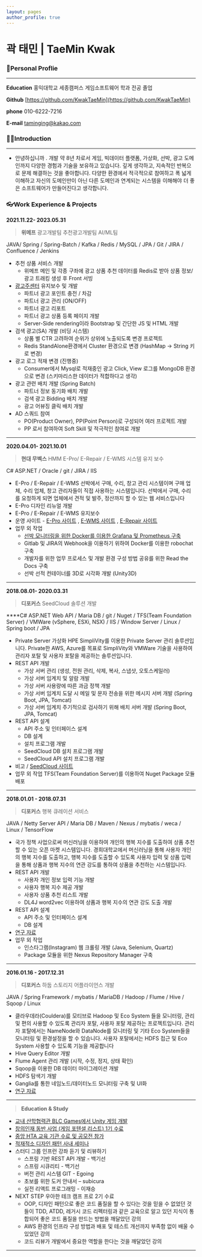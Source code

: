```yaml
---
layout: pages
author_profile: true
---
```


# 곽 태민 | TaeMin Kwak

### 🧒Personal Proflie

---

**Education**
홍익대학교 세종캠퍼스 게임소프트웨어 학과 전공 졸업

**Github**
[https://github.com/KwakTaeMin](https://github.com/KwakTaeMin)

**phone**
010-6222-7216

**E-mail**
[taminging@kakao.com](mailto:taminging@kakao.com)

### 💁‍♂️Introduction

---

- 안녕하십니까 . 개발 약 8년 차로서 게임, 빅데이터 플랫폼, 가상화, 선박, 광고 도메인까지 다양한 경험과 기술을 보유하고 있습니다. 깊게 생각하고, 지속적인 반복으로 문제 해결하는 것을 좋아합니다. 다양한 환경에서 적극적으로 참여하고 폭 넓게 이해하고 자신의 도메인만이 아닌 다른 도메인과 연계되는 시스템을 이해해야 더 좋은 소프트웨어가 만들어진다고 생각합니다.

### 👓Work Experience & Projects

**2021.11.22- 2023.05.31**

> **위메프**
광고개발팀
추천광고개발팀
AI/ML팀

JAVA/ Spring / Spring-Batch / Kafka / Redis / MySQL / JPA / Git / JIRA / Confluence / Jenkins
> 

- 추천 상품 서비스 개발
    - 위메프 메인 및 각종 구좌에 광고 상품 추천 데이터를 Redis로 받아 상품 정보/광고 트래킹 생성 후 Front 서빙
- [광고주센터](https://ad.wemakeprice.com/) 유지보수 및 개발
    - 파트너 광고 포인트 충전 / 차감
    - 파트너 광고 관리 (ON/OFF)
    - 파트너 광고 리포트
    - 파트너 광고 상품 등록 페이지 개발
    - Server-Side rendering이라 Bootstrap 및 간단한 JS 및 HTML 개발
- 검색 광고(SA) 개발 (비딩 시스템)
    - 상품 별 CTR 고려하여 순위가 상위에 노출되도록 변경 프로젝트
    - Redis StandAlone환경에서 Cluster 환경으로 변경 (HashMap → String 키로 변경)
- 광고 로그 적재 변경 (진행중)
    - Consumer에서 Mysql로 적재중인 광고 Click, View 로그를 MongoDB 환경으로 변경 (스키마리스한 데이터가 적합하다고 생각)
- 광고 관련 배치 개발 (Spring Batch)
    - 파트너 정보 동기화 배치 개발
    - 검색 광고 Bidding 배치 개발
    - 광고 어뷰징 클릭 배치 개발
- AD 스쿼드 참여
    - PO(Product Owner), PP(Point Person)로 구성되어 여러 프로젝트 개발
    - PP 로서 참여하여 Soft Skill 및 적극적인 참여로 개발

---

**2020.04.01- 2021.10.01**

> **현대 무벡스**
HMM E-Pro/ E-Repair / E-WMS 시스템 유지 보수

C# ASP.NET / Oracle / git / JIRA / IIS
> 

- E-Pro / E-Repair / E-WMS 선박에서 구매, 수리, 창고 관리 시스템이며 구매 업체, 수리 업체, 창고 관리자들이 직접 사용하는 시스템입니다. 선박에서 구매, 수리를 요청하게 되면 업체에서 견적 및 발주, 정산까지 할 수 있는 웹 서비스입니다
- E-Pro 디자인 리뉴얼 개발
- E-Pro / E-Repair / E-WMS 유지보수
- 운영 사이트 - [E-Pro 사이트](https://e-pro.hmm21.com/) , [E-WMS 사이트](https://e-wms.hmm21.com/login_W.aspx) , [E-Repair 사이트](https://erepair.hmm21.com/Login_H.aspx)
- 업무 외 작업
    - [선박 모니터링을 위한 Docker를 이용한 Grafana 및 Prometheus 구축](https://github.com/KwakTaeMin/Docker-Study/blob/main/DockerMonitoringSystem.md)
    - Gitlab 및 JIRA의 Webhook을 이용하기 위하여 Docker를 이용한 robochat 구축
    - 개발자를 위한 업무 프로세스 및 개발 환경 구성 방법 공유를 위한 Read the Docs 구축
    - 선박 선적 컨테이너를 3D로 시각화 개발 (Unity3D)

---

**2018.08.01- 2020.03.31**

> **디포커스** 
SeedCloud 솔루션 개발

****C# ASP.NET Web API / Maria DB / git / Nuget / TFS(Team Foundation Server) / VMWare
(vSphere, ESXi, NSX) / IIS / Window Server / Linux / Spring boot / JPA
> 

- Private Server 가상화 HPE SimpliVity를 이용한 Private Server 관리 솔루션입니다. Private한 AWS, Azure를 목표로 SimpliVity와 VMWare 기술을 사용하여 관리자 포탈 및 사용자 포탈을 제공하는 솔루션입니다.
- REST API 개발
    - 가상 서버 관리 (생성, 전원 관리, 삭제, 복사, 스냅샷, 오토스케일러)
    - 가상 서버 임계치 및 알람 개발
    - 가상 서버 사용량에 따른 과금 정책 개발
    - 가상 서버 임계치 도달 시 메일 및 문자 전송을 위한 메시지 서버 개발 (Spring Boot, JPA, Tomcat)
    - 가상 서버 임계치 주기적으로 검사하기 위해 배치 서버 개발 (Spring Boot, JPA, Tomcat)
- REST API 설계
    - API 주소 및 인터페이스 설계
    - DB 설계
    - 설치 프로그램 개발
    - SeedCloud DB 설치 프로그램 개발
    - SeedCloud API 설치 프로그램 개발
- 비고 / [SeedCloud 사이트](https://211.232.94.201:9090/)
- 업무 외 작업 
TFS(Team Foundation Server)를 이용하여 Nuget Package 모듈 배포

---

**2018.01.01 - 2018.07.31**

> **디포커스**
행복 큐레이션 서비스

JAVA / Netty Server API / Maria DB / Maven / Nexus / mybatis / weca / Linux / TensorFlow
> 

- 국가 정책 사업으로써 머신러닝을 이용하여 개인의 행복 지수를 도출하여 상품 추천할 수 있는 오픈 마켓 시스템입니다. 경희대학교에서 머신러닝을 통해 사용자 개인의 행복 지수를 도출하고, 행복 지수를 도출할 수 있도록 사용자 입력 및 상품 입력을 통해 상품과 행복 지수의 연관 강도를 통하여 상품을 추천하는 시스템입니다.
- REST API 개발
    - 사용자 개인 정보 입력 기능 개발
    - 사용자 행복 지수 제공 개발
    - 사용자 상품 추천 리스트 개발
    - DL4J word2vec 이용하여 상품과 행복 지수의 연관 강도 도출 개발
- REST API 설계
    - API 주소 및 인터페이스 설계
    - DB 설계
- [연구 자료](https://scienceon.kisti.re.kr/srch/selectPORSrchReport.do?cn=TRKO201600002471&dbt=TRKO)
- 업무 외 작업
    - 인스타그램(Instagram) 웹 크롤링 개발 (Java, Selenium, Quartz)
    - Package 모듈을 위한 Nexus Repository Manager 구축

---

**2016.01.16 - 2017.12.31**

> **디포커스**
하둡 스토리지 어플라이언스 개발

JAVA / Spring Framework / mybatis / MariaDB / Hadoop / Flume / Hive / Sqoop / Linux
> 

- 클라우데라(Couldera)를 모티브로 Hadoop 및  Eco System 들을 모니터링, 관리
및 편의 사용할 수 있도록 관리자 포탈, 사용자 포탈 제공하는 프로젝트입니다. 관리자
포탈에서는 NameNode와 DataNode를 모니터링 및 기타 Eco System들을 모니터링 및 환경설정을 할 수 있습니다. 사용자 포탈에서는 HDFS 접근 및 Eco System 사용할 수 있도록 기능을 제공합니다
- Hive Query Editor 개발
- Flume Agent 관리 개발 (시작, 수정, 정지, 상태 확인)
- Sqoop을 이용한 DB 데이터 마이그레이션 개발
- HDFS 탐색기 개발
- Ganglia를 통한 네임노드/데이터노드 모니터링 구축 및 UI화
- [연구 자료](https://scienceon.kisti.re.kr/srch/selectPORSrchReport.do?cn=TRKO201600015315)

---

> **Education & Study**
> 

- [교내 산학협력관 BLC Games에서 Unity 게임 개발](http://www.mncn.co.kr/news/articleView.html?idxno=4742)
- [창의인재 동반 사업 (게임 포텐셜 리스트) 1기 수료](https://www.mk.co.kr/news/business/view/2015/02/181959)
- [중앙 HTA 교육 기관 수료 및 공모전 참가](https://www.youtube.com/watch?v=nJfeH3m2N54)
- [적재적소 디자인 패턴 사내 세미나](https://www.youtube.com/watch?v=x-jYTef17PE&t=386s)
- 스터디 그룹 인프런 강좌 듣기 및 리뷰하기
    - 스프링 기반 REST API 개발 - 백기선
    - 스프링 시큐리티 - 백기선
    - 버전 관리 시스템 GIT - Egoing
    - 초보를 위한 도커 안내서 – subicura
    - 실전 리액트 프로그래밍 - 이재승
- NEXT STEP 우아한 테크 캠프 프로 2기 수료
    - OOP, 디자인 패턴으로 좋은 코드 품질을 할 수 있다는 것을 믿을 수 없었던 것들이 TDD, ATDD, 레거시 코드 리펙터링과 같은 교육으로 알고 있던 지식이 통합되어 좋은 코드 품질을 만드는 방법을 깨달았던 강의
    - AWS 환경의 인프라 구성 방법과 배포 및 테스트 개선까지 부족함 없이 배울 수 있었던 강의
    - 코드 리뷰가 개발에서 중요한 역할을 한다는 것을 깨달았던 강의
    

---